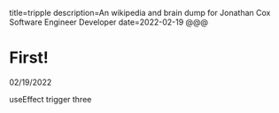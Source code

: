 title=tripple
description=An wikipedia and brain dump for Jonathan Cox Software Engineer Developer
date=2022-02-19
@@@

# First!

02/19/2022

useEffect trigger three
